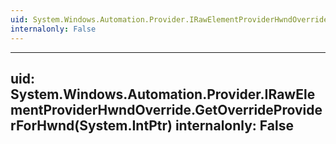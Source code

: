 ```yaml
---
uid: System.Windows.Automation.Provider.IRawElementProviderHwndOverride
internalonly: False
---
```


---
uid: System.Windows.Automation.Provider.IRawElementProviderHwndOverride.GetOverrideProviderForHwnd(System.IntPtr)
internalonly: False
---

